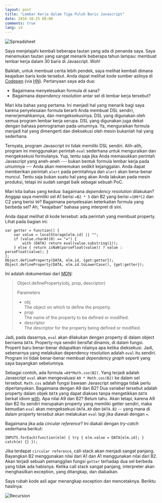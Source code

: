 ```yaml
---
layout: post
title: "Lembar Kerja dalam Tiga Puluh Baris Javascript"
date: 2016-10-25 08:00
comments: true
lang: id
---
```


![Spreadsheet](/images/post/spreadsheet-js.gif)

Saya menjelajahi kembali beberapa tautan yang ada di penanda saya. Saya menemukan
tautan yang sangat menarik beberapa tahun lampau: membuat lembar kerja dalam 30
baris di Javascript. Woh!

Baiklah, untuk membuat cerita lebih pendek, saya melihat kembali dimana keajaiban
baris kode tersebut. Anda dapat melihat kode sumber aslinya di [Codepen](http://jsfiddle.net/ondras/hYfN3/)
(via [HN](https://news.ycombinator.com/item?id=6725387)). Pertanyaan saya ada
dua:

- Bagaimana menyelesaikan formula di sana?
- Bagaimana *dependency resolution* antar sel di lembar kerja tersebut?

Mari kita bahas yang pertama. Ini menjadi hal yang menarik bagi saya karena
penyelesaian formula berarti Anda membuat DSL sendiri, menerjemahkannya, dan
mengeksekusinya. DSL yang digunakan oleh semua program lembar kerja serupa.
DSL yang digunakan juga dekat dengan bahasa pemrograman pada umumnya. Ya,
menguraikan formula menjadi hal yang dimengerti dan dieksekusi oleh mesin
bukanlah hal yang sederhana.

Ternyata, program Javascript ini tidak memiliki DSL sendiri. Alih-alih,
program ini menggunakan perintah `eval` sederhana untuk menguraikan
dan mengeksekusi formulanya. Yup, tentu saja jika Anda memasukkan
perintah Javascript yang aneh-aneh --- bukan bentuk formula lembar
kerja pada umumnya --- Anda akan menemukan sedikit kejanggalan. Anda
dapat memberikan perintah `alert` pada perintahnya dan `alert` akan
bena-benar muncul. Tentu saja bukan suatu hal yang akan Anda lakukan
pada mesin produksi, tetapi ini sudah sangat baik sebagai sebuah PoC.

Mari kita bahas yang kedua: bagaimana *dependency resolution* dilakukan?
Anggap saya memiliki sel A1 berisi `=B2 * 5` dan B2 yang berisi `=100*C2`
dan C2 yang berisi `99`? Bagaimana penyelesaian keterkaitan formula
yang berbeda sel? Ah, "keajaiban" bahasa yang interpret di sini.

Anda dapat melihat di kode tersebut: ada perintah yang membuat property.
Lihat pada bagian ini:

    var getter = function() {
        var value = localStorage[elm.id] || "";
        if (value.charAt(0) == "=") {
            with (DATA) return eval(value.substring(1));
        } else { return isNaN(parseFloat(value)) ? value : parseFloat(value); }
    };
    Object.defineProperty(DATA, elm.id, {get:getter});
    Object.defineProperty(DATA, elm.id.toLowerCase(), {get:getter});

Ini adalah dokumentasi dari [MDN](https://developer.mozilla.org/en-US/docs/Web/JavaScript/Reference/Global_Objects/Object/defineProperty):

> Object.defineProperty(obj, prop, descriptor)
>
> Parameters
> 
> - obj  
>   The object on which to define the property.
> - prop  
>   The name of the property to be defined or modified.
> - descriptor  
>   The descriptor for the property being defined or modified.

Jadi, pada dasarnya, `eval` akan dilakukan dengan property di dalam
object bernama `DATA`. Property-nya sendiri bersifat dinamis, di dalam
fungsi. Properti baru benar-benar didapatkan nilainya apa ketika dieksekusi.
Jadi, sebenarnya yang melakukan dependency resolution adalah `eval` itu sendiri.
Program ini tidak benar-benar membuat *dependency graph* seperti yang
saya bayangkan sebelumnya.

Sebagai contoh, ada formula `=A9*Math.cos(B2)`. Yang terjadi adalah Javascript
`eval` akan mengevaluasi `A9 * Math.cos(B2)` ke dalam sel tersebut. `Math.cos`
adalah fungsi bawaan Javascript sehingga tidak perlu dipertanyakan. Bagaimana
dengan A9 dan B2? Dua variabel tersebut adalah property dalam objek `DATA`
yang dapat diakses tanpa mengetikkan `DATA` berkat idiom [with](https://developer.mozilla.org/en-US/docs/Web/JavaScript/Reference/Statements/with). Apa nilai A9 dan B2? Belum tahu. Akan tetapi,
karena A9 dan B2 itu sendiri merupakan property yang memiliki getter sendiri,
maka kemudian `eval` akan mengeksekusi `DATA.A9`  dan `DATA.B2` -- yang mana
di dalam property tersebut akan melakukan `eval` lagi jika diawali dengan `=`.

Bagaimana jika ada *circular reference*? Ini diakali dengan *try-catch*
sederhana berikut:

    INPUTS.forEach(function(elm) { try { elm.value = DATA[elm.id]; } catch(e) {} });

Jika terdapat `circular reference`, call-stack akan menjadi sangat panjang.
Bayangkan B2 menggunakan nilai dari A1 dan A1 menggunakan nilai dari B2.
Akan terjadi sebuah pemanggilan fungsi `getter` terhadap dua sel berbeda
yang tidak ada habisnya. Ketika call stack sangat panjang, interpreter akan
menghasilkan exception, yang ditangkap, dan diabaikan.

Saya rubah kode asli agar menangkap exception dan mencetaknya. Beriktu hasilnya:

![Recursion](/images/post/spreadsheet-js-too-much-recursion.png)
